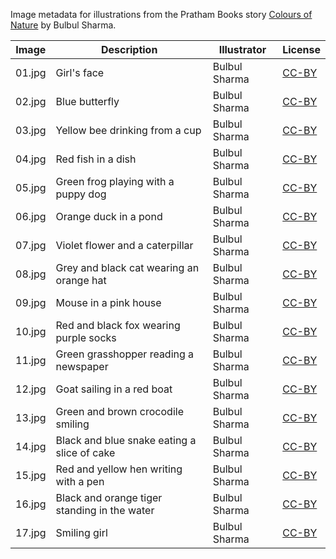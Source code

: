 Image metadata for illustrations from the Pratham Books story [Colours of Nature](https://storyweaver.org.in/stories/409-colours-of-nature) by Bulbul Sharma.

Image | Description | Illustrator | License
----- | ----------- | ----------- | -------
01.jpg | Girl's face  | Bulbul Sharma | [CC-BY](https://creativecommons.org/licenses/by/4.0/)
02.jpg | Blue butterfly | Bulbul Sharma | [CC-BY](https://creativecommons.org/licenses/by/4.0/)
03.jpg | Yellow bee drinking from a cup | Bulbul Sharma | [CC-BY](https://creativecommons.org/licenses/by/4.0/)
04.jpg | Red fish in a dish | Bulbul Sharma | [CC-BY](https://creativecommons.org/licenses/by/4.0/)
05.jpg | Green frog playing with a puppy dog | Bulbul Sharma | [CC-BY](https://creativecommons.org/licenses/by/4.0/)
06.jpg | Orange duck in a pond | Bulbul Sharma | [CC-BY](https://creativecommons.org/licenses/by/4.0/)
07.jpg | Violet flower and a caterpillar | Bulbul Sharma | [CC-BY](https://creativecommons.org/licenses/by/4.0/)
08.jpg | Grey and black cat wearing an orange hat | Bulbul Sharma | [CC-BY](https://creativecommons.org/licenses/by/4.0/)
09.jpg | Mouse in a pink house | Bulbul Sharma | [CC-BY](https://creativecommons.org/licenses/by/4.0/)
10.jpg | Red and black fox wearing purple socks | Bulbul Sharma | [CC-BY](https://creativecommons.org/licenses/by/4.0/)
11.jpg | Green grasshopper reading a newspaper | Bulbul Sharma | [CC-BY](https://creativecommons.org/licenses/by/4.0/)
12.jpg | Goat sailing in a red boat | Bulbul Sharma | [CC-BY](https://creativecommons.org/licenses/by/4.0/)
13.jpg | Green and brown crocodile smiling | Bulbul Sharma | [CC-BY](https://creativecommons.org/licenses/by/4.0/)
14.jpg | Black and blue snake eating a slice of cake | Bulbul Sharma | [CC-BY](https://creativecommons.org/licenses/by/4.0/)
15.jpg | Red and yellow hen writing with a pen | Bulbul Sharma | [CC-BY](https://creativecommons.org/licenses/by/4.0/)
16.jpg | Black and orange tiger standing in the water | Bulbul Sharma | [CC-BY](https://creativecommons.org/licenses/by/4.0/)
17.jpg | Smiling girl | Bulbul Sharma | [CC-BY](https://creativecommons.org/licenses/by/4.0/)

